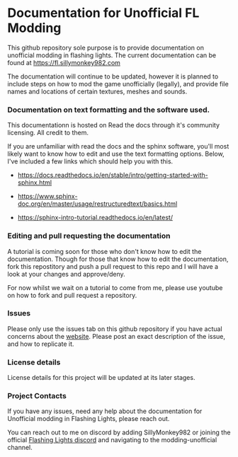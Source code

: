 # Documentation for Unofficial FL Modding

This github repository sole purpose is to provide documentation on unofficial modding in flashing lights. The current documentation can be found at https://fl.sillymonkey982.com 

The documentation will continue to be updated, however it is planned to include steps on how to mod the game unofficially (legally), and provide file names and locations of certain textures, meshes and sounds.

### Documentation on text formatting and the software used.

This documentationn is hosted on Read the docs through it's community licensing. All credit to them.

If you are unfamiliar with read the docs and the sphinx software, you'll most likely want to know how to edit and use the text formatting options. Below, I've included a few links which should help you with this. 

* https://docs.readthedocs.io/en/stable/intro/getting-started-with-sphinx.html

* https://www.sphinx-doc.org/en/master/usage/restructuredtext/basics.html

* https://sphinx-intro-tutorial.readthedocs.io/en/latest/

### Editing and pull requesting the documentation

A tutorial is coming soon for those who don't know how to edit the documentation. Though for those that know how to edit the documentation, fork this repostitory and push a pull request to this repo and I will have a look at your changes and approve/deny. 

For now whilst we wait on a tutorial to come from me, please use youtube on how to fork and pull request a repository. 

### Issues

Please only use the issues tab on this github repository if you have actual concerns about the [website](https://fl.sillymonkey982.com/). Please post an exact description of the issue, and how to replicate it.

### License details

License details for this project will be updated at its later stages.

### Project Contacts

If you have any issues, need any help about the documentation for Unofficial modding in Flashing Lights, please reach out. 

You can reach out to me on discord by adding SillyMonkey982 or joining the official [Flashing Lights discord](https://discord.gg/flashinglights) and navigating to the modding-unofficial channel.
